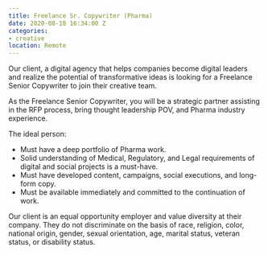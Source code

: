 ```yaml
---
title: Freelance Sr. Copywriter (Pharma)
date: 2020-08-18 16:34:00 Z
categories:
- creative
location: Remote
---
```


Our client, a digital agency that helps companies become digital leaders and realize the potential of transformative ideas is looking for a Freelance Senior Copywriter to join their creative team.

As the Freelance Senior Copywriter, you will be a strategic partner assisting in the RFP process, bring thought leadership POV, and Pharma industry experience. 

The ideal person:

* Must have a deep portfolio of Pharma work.
* Solid understanding of Medical, Regulatory, and Legal requirements of digital and social projects is a must-have.
* Must have developed content, campaigns, social executions, and long-form copy. 
* Must be available immediately and committed to the continuation of work.


Our client is an equal opportunity employer and value diversity at their company. They do not discriminate on the basis of race, religion, color, national origin, gender, sexual orientation, age, marital status, veteran status, or disability status.
